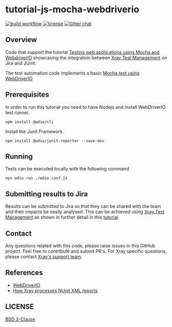 # tutorial-js-mocha-webdriverio
[![build workflow](https://github.com/Xray-App/tutorial-js-mocha-webdriverio/actions/workflows/main-cloud.yml/badge.svg)](https://github.com/Xray-App/tutorial-js-mocha-webdriverio/actions/workflows/main-cloud.yml)
[![license](https://img.shields.io/badge/License-BSD%203--Clause-green.svg)](https://opensource.org/licenses/BSD-3-Clause)
[![Gitter chat](https://badges.gitter.im/gitterHQ/gitter.png)](https://gitter.im/Xray-App/community)

## Overview
Code that support the tutorial [Testing web applications using Mocha and WebdriverIO](https://docs.getxray.app/display/XRAYCLOUD/Testing+web+applications+using+Mocha+and+WebdriverIO#) showcasing the integratoin between [Xray Test Management](https://www.getxray.app/) on Jira and JUnit.

The test automation code implements a basic [Mocha test using WebDriverIO](https://webdriver.io/docs/gettingstarted/)

## Prerequisites
In order to run this tutorial you need to have Nodejs and install WebDriverIO test runner.
```
npm install @wdio/cli
```
Install the Junit Framework.
```
npm install @wdio/junit-reporter --save-dev
```

## Running
Tests can be executed locally with the following command
```
npx wdio run ./wdio.conf.js
```

## Submitting results to Jira

Results can be submitted to Jira so that they can be shared with the team and their impacts be easily analysed.
This can be achieved using [Xray Test Management](https://www.getxray.app/) as shown in further detail in this [tutorial](https://docs.getxray.app/display/XRAYCLOUD/Testing+web+applications+using+Mocha+and+WebdriverIO#).

## Contact

Any questions related with this code, please raise issues in this GitHub project. Feel free to contribute and submit PR's.
For Xray specific questions, please contact [Xray's support team](https://jira.getxray.app/servicedesk/customer/portal/2).

## References

- [WebDriverIO](https://webdriver.io/docs/gettingstarted/)
- [How Xray processes NUnit XML reports](https://docs.getxray.app/display/XRAYCLOUD/Taking+advantage+of+NUnit+XML+reports)


## LICENSE

[BSD 3-Clause](LICENSE)
